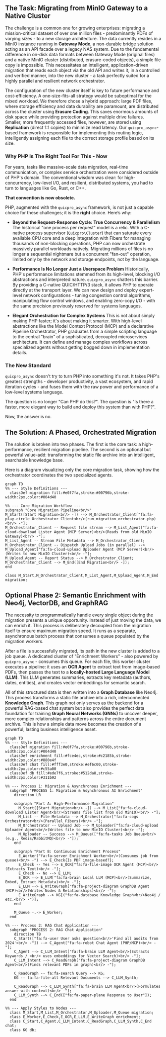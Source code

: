 ## The Task: Migrating from MinIO Gateway to a Native Cluster

The challenge is a common one for growing enterprises: migrating a mission-critical dataset of over one million files - predominantly PDFs of varying sizes - to a new storage architecture. The data currently resides in a MinIO instance running in **Gateway Mode**, a non-durable bridge solution acting as an API facade over a legacy NAS system. Due to the fundamental difference in on-disk data formats between Gateway Mode (original files) and a native MinIO cluster (distributed, erasure-coded objects), a simple file copy is impossible. This necessitates an intelligent, application-driven migration that reads each object via the old API and writes it, in a controlled and verified manner, into the new cluster - a task perfectly suited for a highly parallel and resilient network orchestrator.

The configuration of the new cluster itself is key to future performance and cost-efficiency. A one-size-fits-all strategy would be suboptimal for the mixed workload. We therefore chose a hybrid approach: large PDF files, where storage efficiency and data durability are paramount, are distributed across the cluster using **Erasure Coding**. This saves enormous amounts of disk space while providing protection against multiple drive failures. Smaller, more frequently accessed files, however, are stored using **Replication** (direct 1:1 copies) to minimize read latency. Our `quicpro_async`-based framework is responsible for implementing this routing logic, intelligently assigning each file to the correct storage profile based on its size.

### Why PHP is The Right Tool For This - Now

For years, tasks like massive-scale data migration, real-time communication, or complex service orchestration were considered outside of PHP's domain. The conventional wisdom was clear: for high-concurrency, low-level I/O, and resilient, distributed systems, you had to turn to languages like Go, Rust, or C++.

**That convention is now obsolete.**

PHP, augmented with the `quicpro_async` framework, is not just a capable choice for these challenges; it is the **right** choice. Here’s why:

- **Beyond the Request-Response Cycle: True Concurrency & Parallelism**
  The historical "one process per request" model is a relic. With a C-native process supervisor (`Quicpro\Cluster`) that can saturate every available CPU core and a deep integration with Fibers for managing thousands of non-blocking operations, PHP can now orchestrate massively parallel workloads natively. Migrating millions of files is no longer a sequential nightmare but a concurrent "fan-out" operation, limited only by the network and storage endpoints, not by the language.

- **Performance Is No Longer Just a Userspace Problem**
  Historically, PHP's performance limitations stemmed from its high-level, blocking I/O abstractions and interpreted nature. `quicpro_async` shatters this barrier. By providing a C-native QUIC/HTTP/3 stack, it allows PHP to operate directly at the transport layer. We can now design and deploy expert-level network configurations - tuning congestion control algorithms, manipulating flow control windows, and enabling zero-copy I/O - with the same precision previously reserved for systems languages.

- **Elegant Orchestration for Complex Systems**
  This is not about simply making PHP faster; it's about making it smarter. With high-level abstractions like the Model Context Protocol (MCP) and a declarative Pipeline Orchestrator, PHP graduates from a simple scripting language to the central "brain" of a sophisticated, decoupled microservices architecture. It can define and manage complex workflows across specialized agents without getting bogged down in implementation details.

### The New Standard
`quicpro_async` doesn't try to turn PHP into something it's not. It takes PHP's greatest strengths - developer productivity, a vast ecosystem, and rapid iteration cycles - and fuses them with the raw power and performance of a low-level systems language.

The question is no longer "Can PHP do this?". The question is "Is there a faster, more elegant way to build and deploy this system than with PHP?".

Now, the answer is no.

## The Solution: A Phased, Orchestrated Migration

The solution is broken into two phases. The first is the core task: a high-performance, resilient migration pipeline. The second is an optional but powerful value-add: transforming the static file archive into an intelligent, searchable knowledge base.

Here is a diagram visualizing only the core migration task, showing how the orchestrator coordinates the two specialized agents.

~~~mermaid
graph TD
%% --- Style Definitions ---
  classDef migration fill:#e0f7fa,stroke:#00796b,stroke-width:2px,color:#004d40

%% --- Core Migration Workflow ---
subgraph "Core Migration Pipeline<br/>"
M_Start([Start Migration<br/> -]) --> M_Orchestrator_Client["fa:fa-play-circle Orchestrator Client<br/>(run_migration_orchestrator.php)<br/> -"];
M_Orchestrator_Client -- Request file stream --> M_List_Agent["fa:fa-cloud-download Lister Agent (MCP Server)<br/>(Reads from old MinIO Gateway)<br/> -"];
M_List_Agent -- Stream File Metadata --> M_Orchestrator_Client;
M_Orchestrator_Client -- Dispatch Upload Jobs (in parallel) --> M_Upload_Agent["fa:fa-cloud-upload Uploader Agent (MCP Server)<br/>(Writes to new MinIO Cluster)<br/> -"];
M_Upload_Agent -- Report Status --> M_Orchestrator_Client;
M_Orchestrator_Client --> M_End([End Migration<br/> -]);
end

class M_Start,M_Orchestrator_Client,M_List_Agent,M_Upload_Agent,M_End migration;
~~~

## Optional Phase 2: Semantic Enrichment with Neo4j, VectorDB, and GraphRAG

The necessity to programmatically handle every single object during the migration presents a unique opportunity. Instead of just moving the data, we can enrich it. This process is deliberately decoupled from the migration itself to ensure maximum migration speed. It runs as a separate, asynchronous batch process that consumes a queue populated by the migration workers.

After a file is successfully migrated, its path in the new cluster is added to a job queue. A dedicated cluster of "Enrichment Workers" - also powered by `quicpro_async` - consumes this queue. For each file, this worker cluster executes a pipeline: it uses an **OCR Agent** to extract text from image-based PDFs, then passes the text to a **locally-hosted Large Language Model (LLM)**. This LLM generates summaries, extracts key metadata (authors, dates, entities), and creates vector embeddings for semantic search.

All of this structured data is then written into a **Graph Database** like Neo4j. This process transforms a static file archive into a rich, interconnected **Knowledge Graph**. This graph not only serves as the backend for a powerful RAG-based chat system but also provides the perfect data foundation for training **Graph Neural Networks (GNNs)** to uncover deeper, more complex relationships and patterns across the entire document archive. This is how a simple data move becomes the creation of a powerful, lasting business intelligence asset.

~~~mermaid
graph TD
%% --- Style Definitions ---
  classDef migration fill:#e0f7fa,stroke:#00796b,stroke-width:2px,color:#004d40
  classDef enrichment fill:#fce4ec,stroke:#c2185b,stroke-width:2px,color:#880e4f
  classDef chat fill:#fff3e0,stroke:#ef6c00,stroke-width:2px,color:#c55a00
  classDef db fill:#ede7f6,stroke:#512da8,stroke-width:2px,color:#311b92

%% --- Process 1: Migration & Asynchronous Enrichment ---
  subgraph "PROCESS 1: Migration & Asynchronous AI Enrichment"
    direction LR

    subgraph "Part A: High-Performance Migration"
      M_Start([Start Migration<br/> -]) --> M_List["fa:fa-cloud-download Lister Agent<br/>(Streams file list from old MinIO)<br/> -"];
      M_List -- File Metadata --> M_Orchestrator["fa:fa-cogs Orchestrator<br/>(Parallel Fibers)<br/> -"];
      M_Orchestrator -- Upload Job --> M_Uploader["fa:fa-cloud-upload Uploader Agent<br/>(Writes file to new MinIO Cluster)<br/> -"];
      M_Uploader -- Success --> M_Queue(["fa:fa-tasks Job Queue<br/>(e.g., Redis/RabbitMQ)<br/> -"]);
    end

    subgraph "Part B: Continuous Enrichment Process"
      E_Worker("fa:fa-server Enrichment Worker<br/>(Consumes job from queue)<br/> -") --> E_Check{Is PDF image-based?};
      E_Check -- Yes --> E_OCR["fa:fa-file-image OCR Agent (MCP)<br/>(Extracts Text)<br/> -"];
      E_Check -- No --> E_LLM;
      E_OCR --> E_LLM["fa:fa-brain Local LLM (MCP)<br/>(Summarize, Embed, Extract Metadata)<br/> -"];
      E_LLM --> E_WriteGraph["fa:fa-project-diagram GraphDB Agent (MCP)<br/>(Writes Nodes & Relationships)<br/> -"];
      E_WriteGraph --> KG[("fa:fa-database Knowledge Graph<br/>Neo4j / etc.<br/> -")];
    end

    M_Queue -.-> E_Worker;
  end

%% --- Process 2: RAG Chat Application ---
  subgraph "PROCESS 2: RAG Chat Application"
    direction TB
    C_Start(["fa:fa-user User asks question<br/>'Find all audits from 2024'<br/> -"]) --> C_Agent["fa:fa-robot Chat Agent (PHP/MCP)<br/> -"];
    C_Agent --> C_LLM_Intent["fa:fa-brain LLM Agent<br/>(Extracts Keywords / <br/> uses embeddings for Vector Search)<br/> -"];
    C_LLM_Intent --> C_ReadGraph["fa:fa-project-diagram GraphDB Agent<br/>(Finds relevant PDFs in graph)<br/> -"];

    C_ReadGraph -- fa:fa-search Query --> KG;
    KG -- fa:fa-file-alt Relevant Documents --> C_LLM_Synth;

    C_ReadGraph --> C_LLM_Synth["fa:fa-brain LLM Agent<br/>(Formulates answer with context)<br/> -"];
    C_LLM_Synth --> C_End(["fa:fa-paper-plane Response to User"]);
  end

%% --- Apply Styles to Nodes ---
  class M_Start,M_List,M_Orchestrator,M_Uploader,M_Queue migration;
  class E_Worker,E_Check,E_OCR,E_LLM,E_WriteGraph enrichment;
  class C_Start,C_Agent,C_LLM_Intent,C_ReadGraph,C_LLM_Synth,C_End chat;
  class KG db;
~~~